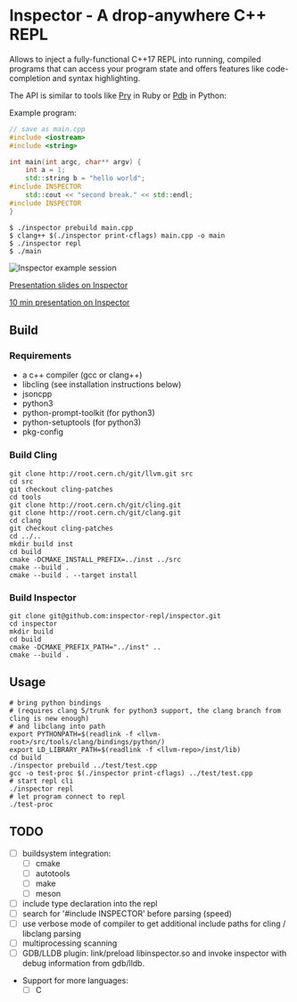 # Inspector - A drop-anywhere C++ REPL

Allows to inject a fully-functional C++17 REPL into running, compiled programs
that can access your program state and offers features like code-completion and
syntax highlighting.

The API is similar to tools like [Pry](http://pryrepl.org/) in Ruby or
[Pdb](https://docs.python.org/3/library/pdb.html) in Python:

Example program:

```c++
// save as main.cpp
#include <iostream>
#include <string>

int main(int argc, char** argv) {
    int a = 1;
    std::string b = "hello world";
#include INSPECTOR
    std::cout << "second break." << std::endl;
#include INSPECTOR
}
```

```console
$ ./inspector prebuild main.cpp 
$ clang++ $(./inspector print-cflags) main.cpp -o main 
$ ./inspector repl
$ ./main
```

![Inspector example session](https://i.imgur.com/D7MQrDU.png "Inspector")

[Presentation slides on Inspector](https://hackmd.shackspace.de/p/rypPYkqUM#/)

[10 min presentation on Inspector](https://www.youtube.com/watch?v=Cl5RSlW6xAc)

## Build

### Requirements

- a c++ compiler (gcc or clang++)
- libcling (see installation instructions below)
- jsoncpp
- python3
- python-prompt-toolkit (for python3)
- python-setuptools (for python3)
- pkg-config

### Build Cling

```
git clone http://root.cern.ch/git/llvm.git src
cd src
git checkout cling-patches
cd tools
git clone http://root.cern.ch/git/cling.git
git clone http://root.cern.ch/git/clang.git
cd clang
git checkout cling-patches
cd ../..
mkdir build inst
cd build
cmake -DCMAKE_INSTALL_PREFIX=../inst ../src
cmake --build .
cmake --build . --target install
```

### Build Inspector

```
git clone git@github.com:inspector-repl/inspector.git
cd inspector
mkdir build
cd build
cmake -DCMAKE_PREFIX_PATH="../inst" ..
cmake --build .
```

## Usage

```
# bring python bindings
# (requires clang 5/trunk for python3 support, the clang branch from cling is new enough)
# and libclang into path
export PYTHONPATH=$(readlink -f <llvm-root>/src/tools/clang/bindings/python/)
export LD_LIBRARY_PATH=$(readlink -f <llvm-repo>/inst/lib)
cd build
./inspector prebuild ../test/test.cpp
gcc -o test-proc $(./inspector print-cflags) ../test/test.cpp
# start repl cli
./inspector repl
# let program connect to repl
./test-proc
```

## TODO

- [ ] buildsystem integration:
  - [ ] cmake
  - [ ] autotools
  - [ ] make
  - [ ] meson
- [ ] include type declaration into the repl
- [ ] search for '#include INSPECTOR' before parsing (speed)
- [ ] use verbose mode of compiler to get additional include paths for cling /
      libclang parsing
- [ ] multiprocessing scanning
- [ ] GDB/LLDB plugin: link/preload libinspector.so and invoke inspector with debug information from gdb/lldb. 
- Support for more languages:
   - [ ] C
